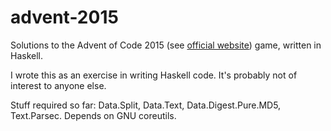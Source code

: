 # advent-2015

Solutions to the Advent of Code 2015 (see [official website](http://adventofcode.com/)) game, written in Haskell.

I wrote this as an exercise in writing Haskell code. It's probably not of interest to anyone else.

Stuff required so far: Data.Split, Data.Text, Data.Digest.Pure.MD5, Text.Parsec. Depends on GNU coreutils.

